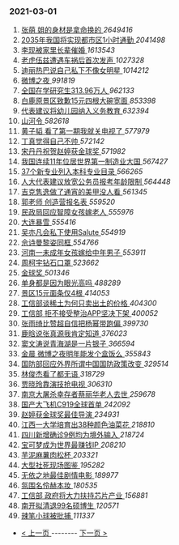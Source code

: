### 2021-03-01 
1. [ 张萌 姐的身材是拿命换的 ](https://s.weibo.com/weibo?q=%E5%BC%A0%E8%90%8C%20%E5%A7%90%E7%9A%84%E8%BA%AB%E6%9D%90%E6%98%AF%E6%8B%BF%E5%91%BD%E6%8D%A2%E7%9A%84&Refer=top) *2649416*
1. [ 2035年我国将实现都市区1小时通勤 ](https://s.weibo.com/weibo?q=%232035%E5%B9%B4%E6%88%91%E5%9B%BD%E5%B0%86%E5%AE%9E%E7%8E%B0%E9%83%BD%E5%B8%82%E5%8C%BA1%E5%B0%8F%E6%97%B6%E9%80%9A%E5%8B%A4%23&Refer=top) *2041498*
1. [ 李现被家里长辈催婚 ](https://s.weibo.com/weibo?q=%23%E6%9D%8E%E7%8E%B0%E8%A2%AB%E5%AE%B6%E9%87%8C%E9%95%BF%E8%BE%88%E5%82%AC%E5%A9%9A%23&Refer=top) *1613543*
1. [ 老虎伍兹遭遇车祸后首次发声 ](https://s.weibo.com/weibo?q=%E8%80%81%E8%99%8E%E4%BC%8D%E5%85%B9%E9%81%AD%E9%81%87%E8%BD%A6%E7%A5%B8%E5%90%8E%E9%A6%96%E6%AC%A1%E5%8F%91%E5%A3%B0&Refer=top) *1027328*
1. [ 迪丽热巴说自己私下不像女明星 ](https://s.weibo.com/weibo?q=%23%E8%BF%AA%E4%B8%BD%E7%83%AD%E5%B7%B4%E8%AF%B4%E8%87%AA%E5%B7%B1%E7%A7%81%E4%B8%8B%E4%B8%8D%E5%83%8F%E5%A5%B3%E6%98%8E%E6%98%9F%23&Refer=top) *1014212*
1. [ 微博之夜 ](https://s.weibo.com/weibo?q=%23%E5%BE%AE%E5%8D%9A%E4%B9%8B%E5%A4%9C%23&topic_ad=1&Refer=top) *991819*
1. [ 全国在学研究生313.96万人 ](https://s.weibo.com/weibo?q=%23%E5%85%A8%E5%9B%BD%E5%9C%A8%E5%AD%A6%E7%A0%94%E7%A9%B6%E7%94%9F313.96%E4%B8%87%E4%BA%BA%23&Refer=top) *962133*
1. [ 白鹿原景区致歉15元四根大碗宽面 ](https://s.weibo.com/weibo?q=%23%E7%99%BD%E9%B9%BF%E5%8E%9F%E6%99%AF%E5%8C%BA%E8%87%B4%E6%AD%8915%E5%85%83%E5%9B%9B%E6%A0%B9%E5%A4%A7%E7%A2%97%E5%AE%BD%E9%9D%A2%23&Refer=top) *853398*
1. [ 代表建议将幼儿园纳入义务教育 ](https://s.weibo.com/weibo?q=%23%E4%BB%A3%E8%A1%A8%E5%BB%BA%E8%AE%AE%E5%B0%86%E5%B9%BC%E5%84%BF%E5%9B%AD%E7%BA%B3%E5%85%A5%E4%B9%89%E5%8A%A1%E6%95%99%E8%82%B2%23&Refer=top) *632394*
1. [ 山河令 ](https://s.weibo.com/weibo?q=%E5%B1%B1%E6%B2%B3%E4%BB%A4&Refer=top) *582618*
1. [ 黄子韬 看了第一期我就关电视了 ](https://s.weibo.com/weibo?q=%E9%BB%84%E5%AD%90%E9%9F%AC%20%E7%9C%8B%E4%BA%86%E7%AC%AC%E4%B8%80%E6%9C%9F%E6%88%91%E5%B0%B1%E5%85%B3%E7%94%B5%E8%A7%86%E4%BA%86&Refer=top) *577979*
1. [ 丁真觉得自己不帅 ](https://s.weibo.com/weibo?q=%23%E4%B8%81%E7%9C%9F%E8%A7%89%E5%BE%97%E8%87%AA%E5%B7%B1%E4%B8%8D%E5%B8%85%23&Refer=top) *572142*
1. [ 宋丹丹祝贺赵婷获金球奖 ](https://s.weibo.com/weibo?q=%E5%AE%8B%E4%B8%B9%E4%B8%B9%E7%A5%9D%E8%B4%BA%E8%B5%B5%E5%A9%B7%E8%8E%B7%E9%87%91%E7%90%83%E5%A5%96&Refer=top) *571982*
1. [ 我国连续11年位居世界第一制造业大国 ](https://s.weibo.com/weibo?q=%23%E6%88%91%E5%9B%BD%E8%BF%9E%E7%BB%AD11%E5%B9%B4%E4%BD%8D%E5%B1%85%E4%B8%96%E7%95%8C%E7%AC%AC%E4%B8%80%E5%88%B6%E9%80%A0%E4%B8%9A%E5%A4%A7%E5%9B%BD%23&Refer=top) *567427*
1. [ 37个新专业列入本科专业目录 ](https://s.weibo.com/weibo?q=%2337%E4%B8%AA%E6%96%B0%E4%B8%93%E4%B8%9A%E5%88%97%E5%85%A5%E6%9C%AC%E7%A7%91%E4%B8%93%E4%B8%9A%E7%9B%AE%E5%BD%95%23&Refer=top) *566265*
1. [ 人大代表建议放宽公务员报考年龄限制 ](https://s.weibo.com/weibo?q=%E4%BA%BA%E5%A4%A7%E4%BB%A3%E8%A1%A8%E5%BB%BA%E8%AE%AE%E6%94%BE%E5%AE%BD%E5%85%AC%E5%8A%A1%E5%91%98%E6%8A%A5%E8%80%83%E5%B9%B4%E9%BE%84%E9%99%90%E5%88%B6&Refer=top) *564448*
1. [ 吉克隽逸做了通宵的美甲没人看 ](https://s.weibo.com/weibo?q=%23%E5%90%89%E5%85%8B%E9%9A%BD%E9%80%B8%E5%81%9A%E4%BA%86%E9%80%9A%E5%AE%B5%E7%9A%84%E7%BE%8E%E7%94%B2%E6%B2%A1%E4%BA%BA%E7%9C%8B%23&Refer=top) *561345*
1. [ 郭老师 创造营报名表 ](https://s.weibo.com/weibo?q=%E9%83%AD%E8%80%81%E5%B8%88%20%E5%88%9B%E9%80%A0%E8%90%A5%E6%8A%A5%E5%90%8D%E8%A1%A8&Refer=top) *559520*
1. [ 民政局回应智障女孩嫁老人 ](https://s.weibo.com/weibo?q=%23%E6%B0%91%E6%94%BF%E5%B1%80%E5%9B%9E%E5%BA%94%E6%99%BA%E9%9A%9C%E5%A5%B3%E5%AD%A9%E5%AB%81%E8%80%81%E4%BA%BA%23&Refer=top) *555976*
1. [ 大连暴雪 ](https://s.weibo.com/weibo?q=%E5%A4%A7%E8%BF%9E%E6%9A%B4%E9%9B%AA&Refer=top) *555416*
1. [ 吴亦凡会私下使用Salute ](https://s.weibo.com/weibo?q=%23%E5%90%B4%E4%BA%A6%E5%87%A1%E4%BC%9A%E7%A7%81%E4%B8%8B%E4%BD%BF%E7%94%A8Salute%23&Refer=top) *554919*
1. [ 佘诗曼黎姿同框 ](https://s.weibo.com/weibo?q=%23%E4%BD%98%E8%AF%97%E6%9B%BC%E9%BB%8E%E5%A7%BF%E5%90%8C%E6%A1%86%23&Refer=top) *554766*
1. [ 河南一未成年女孩嫁给中年男子 ](https://s.weibo.com/weibo?q=%23%E6%B2%B3%E5%8D%97%E4%B8%80%E6%9C%AA%E6%88%90%E5%B9%B4%E5%A5%B3%E5%AD%A9%E5%AB%81%E7%BB%99%E4%B8%AD%E5%B9%B4%E7%94%B7%E5%AD%90%23&Refer=top) *553911*
1. [ 周柯宇钻石口罩 ](https://s.weibo.com/weibo?q=%23%E5%91%A8%E6%9F%AF%E5%AE%87%E9%92%BB%E7%9F%B3%E5%8F%A3%E7%BD%A9%23&Refer=top) *523662*
1. [ 金球奖 ](https://s.weibo.com/weibo?q=%E9%87%91%E7%90%83%E5%A5%96&Refer=top) *501346*
1. [ 单身都是因为眼光高吗 ](https://s.weibo.com/weibo?q=%23%E5%8D%95%E8%BA%AB%E9%83%BD%E6%98%AF%E5%9B%A0%E4%B8%BA%E7%9C%BC%E5%85%89%E9%AB%98%E5%90%97%23&Refer=top) *488289*
1. [ 景区15元面条仅4根 ](https://s.weibo.com/weibo?q=%E6%99%AF%E5%8C%BA15%E5%85%83%E9%9D%A2%E6%9D%A1%E4%BB%854%E6%A0%B9&Refer=top) *414053*
1. [ 工信部谈稀土为何只卖出土的价格 ](https://s.weibo.com/weibo?q=%E5%B7%A5%E4%BF%A1%E9%83%A8%E8%B0%88%E7%A8%80%E5%9C%9F%E4%B8%BA%E4%BD%95%E5%8F%AA%E5%8D%96%E5%87%BA%E5%9C%9F%E7%9A%84%E4%BB%B7%E6%A0%BC&Refer=top) *404300*
1. [ 工信部 拒不接受整治APP坚决下架 ](https://s.weibo.com/weibo?q=%E5%B7%A5%E4%BF%A1%E9%83%A8%20%E6%8B%92%E4%B8%8D%E6%8E%A5%E5%8F%97%E6%95%B4%E6%B2%BBAPP%E5%9D%9A%E5%86%B3%E4%B8%8B%E6%9E%B6&Refer=top) *400052*
1. [ 张雨绮比赞超自信把杨幂带跑偏 ](https://s.weibo.com/weibo?q=%E5%BC%A0%E9%9B%A8%E7%BB%AE%E6%AF%94%E8%B5%9E%E8%B6%85%E8%87%AA%E4%BF%A1%E6%8A%8A%E6%9D%A8%E5%B9%82%E5%B8%A6%E8%B7%91%E5%81%8F&Refer=top) *399730*
1. [ 鹿晗说张真源我肯定知道 ](https://s.weibo.com/weibo?q=%23%E9%B9%BF%E6%99%97%E8%AF%B4%E5%BC%A0%E7%9C%9F%E6%BA%90%E6%88%91%E8%82%AF%E5%AE%9A%E7%9F%A5%E9%81%93%23&Refer=top) *376023*
1. [ 窦文涛说青海湖是一片银子 ](https://s.weibo.com/weibo?q=%23%E7%AA%A6%E6%96%87%E6%B6%9B%E8%AF%B4%E9%9D%92%E6%B5%B7%E6%B9%96%E6%98%AF%E4%B8%80%E7%89%87%E9%93%B6%E5%AD%90%23&Refer=top) *366594*
1. [ 金晨 微博之夜明年能发个盒饭么 ](https://s.weibo.com/weibo?q=%E9%87%91%E6%99%A8%20%E5%BE%AE%E5%8D%9A%E4%B9%8B%E5%A4%9C%E6%98%8E%E5%B9%B4%E8%83%BD%E5%8F%91%E4%B8%AA%E7%9B%92%E9%A5%AD%E4%B9%88&Refer=top) *355843*
1. [ 国防部回应外界所谓中国国防政策改变 ](https://s.weibo.com/weibo?q=%23%E5%9B%BD%E9%98%B2%E9%83%A8%E5%9B%9E%E5%BA%94%E5%A4%96%E7%95%8C%E6%89%80%E8%B0%93%E4%B8%AD%E5%9B%BD%E5%9B%BD%E9%98%B2%E6%94%BF%E7%AD%96%E6%94%B9%E5%8F%98%23&Refer=top) *329514*
1. [ 林俊杰看了都无语 ](https://s.weibo.com/weibo?q=%23%E6%9E%97%E4%BF%8A%E6%9D%B0%E7%9C%8B%E4%BA%86%E9%83%BD%E6%97%A0%E8%AF%AD%23&Refer=top) *318729*
1. [ 贾晓玲靠演技抢电视 ](https://s.weibo.com/weibo?q=%23%E8%B4%BE%E6%99%93%E7%8E%B2%E9%9D%A0%E6%BC%94%E6%8A%80%E6%8A%A2%E7%94%B5%E8%A7%86%23&Refer=top) *306310*
1. [ 南京大屠杀幸存者蔡丽华老人去世 ](https://s.weibo.com/weibo?q=%23%E5%8D%97%E4%BA%AC%E5%A4%A7%E5%B1%A0%E6%9D%80%E5%B9%B8%E5%AD%98%E8%80%85%E8%94%A1%E4%B8%BD%E5%8D%8E%E8%80%81%E4%BA%BA%E5%8E%BB%E4%B8%96%23&Refer=top) *259678*
1. [ 国产大飞机C919全球首单 ](https://s.weibo.com/weibo?q=%23%E5%9B%BD%E4%BA%A7%E5%A4%A7%E9%A3%9E%E6%9C%BAC919%E5%85%A8%E7%90%83%E9%A6%96%E5%8D%95%23&Refer=top) *242092*
1. [ 赵婷获金球奖最佳导演 ](https://s.weibo.com/weibo?q=%23%E8%B5%B5%E5%A9%B7%E8%8E%B7%E9%87%91%E7%90%83%E5%A5%96%E6%9C%80%E4%BD%B3%E5%AF%BC%E6%BC%94%23&Refer=top) *234931*
1. [ 江西一大学培育出38种颜色油菜花 ](https://s.weibo.com/weibo?q=%23%E6%B1%9F%E8%A5%BF%E4%B8%80%E5%A4%A7%E5%AD%A6%E5%9F%B9%E8%82%B2%E5%87%BA38%E7%A7%8D%E9%A2%9C%E8%89%B2%E6%B2%B9%E8%8F%9C%E8%8A%B1%23&Refer=top) *218810*
1. [ 四川新增确诊9例均为境外输入 ](https://s.weibo.com/weibo?q=%23%E5%9B%9B%E5%B7%9D%E6%96%B0%E5%A2%9E%E7%A1%AE%E8%AF%8A9%E4%BE%8B%E5%9D%87%E4%B8%BA%E5%A2%83%E5%A4%96%E8%BE%93%E5%85%A5%23&Refer=top) *218724*
1. [ 宝可梦成为世界最赚钱IP ](https://s.weibo.com/weibo?q=%23%E5%AE%9D%E5%8F%AF%E6%A2%A6%E6%88%90%E4%B8%BA%E4%B8%96%E7%95%8C%E6%9C%80%E8%B5%9A%E9%92%B1IP%23&Refer=top) *208210*
1. [ 芋泥麻薯肉松杯 ](https://s.weibo.com/weibo?q=%23%E8%8A%8B%E6%B3%A5%E9%BA%BB%E8%96%AF%E8%82%89%E6%9D%BE%E6%9D%AF%23&Refer=top) *203321*
1. [ 大型社死现场图鉴 ](https://s.weibo.com/weibo?q=%23%E5%A4%A7%E5%9E%8B%E7%A4%BE%E6%AD%BB%E7%8E%B0%E5%9C%BA%E5%9B%BE%E9%89%B4%23&Refer=top) *195282*
1. [ 无依之地最佳剧情电影 ](https://s.weibo.com/weibo?q=%E6%97%A0%E4%BE%9D%E4%B9%8B%E5%9C%B0%E6%9C%80%E4%BD%B3%E5%89%A7%E6%83%85%E7%94%B5%E5%BD%B1&Refer=top) *189977*
1. [ 氛围名伶赫本妆 ](https://s.weibo.com/weibo?q=%23%E6%B0%9B%E5%9B%B4%E5%90%8D%E4%BC%B6%E8%B5%AB%E6%9C%AC%E5%A6%86%23&Refer=top) *180535*
1. [ 工信部 政府将大力扶持芯片产业 ](https://s.weibo.com/weibo?q=%E5%B7%A5%E4%BF%A1%E9%83%A8%20%E6%94%BF%E5%BA%9C%E5%B0%86%E5%A4%A7%E5%8A%9B%E6%89%B6%E6%8C%81%E8%8A%AF%E7%89%87%E4%BA%A7%E4%B8%9A&Refer=top) *156881*
1. [ 南开拟清退99名硕博生 ](https://s.weibo.com/weibo?q=%23%E5%8D%97%E5%BC%80%E6%8B%9F%E6%B8%85%E9%80%8099%E5%90%8D%E7%A1%95%E5%8D%9A%E7%94%9F%23&Refer=top) *120571*
1. [ 辣笔小球被批捕 ](https://s.weibo.com/weibo?q=%23%E8%BE%A3%E7%AC%94%E5%B0%8F%E7%90%83%E8%A2%AB%E6%89%B9%E6%8D%95%23&Refer=top) *111337* 

- [ < 上一页 ](https://github.com/able8/weibo-hot-record/blob/master/2021-02-28.md) -------- [ 下一页 > ](https://github.com/able8/weibo-hot-record/blob/master/2021-03-02.md)